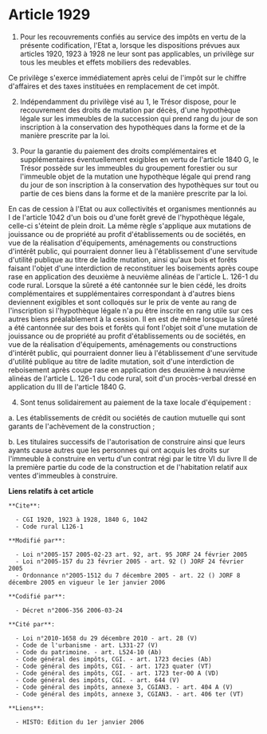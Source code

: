 # Article 1929

1. Pour les recouvrements confiés au service des impôts en vertu de la présente codification, l'Etat a, lorsque les
dispositions prévues aux articles 1920, 1923 à 1928 ne leur sont pas applicables, un privilège sur tous les meubles et effets
mobiliers des redevables.

Ce privilège s'exerce immédiatement après celui de l'impôt sur le chiffre d'affaires et des taxes instituées en remplacement
de cet impôt.

2. Indépendamment du privilège visé au 1, le Trésor dispose, pour le recouvrement des droits de mutation par décès, d'une
hypothèque légale sur les immeubles de la succession qui prend rang du jour de son inscription à la conservation des
hypothèques dans la forme et de la manière prescrite par la loi.

3. Pour la garantie du paiement des droits complémentaires et supplémentaires éventuellement exigibles en vertu de l'article
1840 G, le Trésor possède sur les immeubles du groupement forestier ou sur l'immeuble objet de la mutation une hypothèque
légale qui prend rang du jour de son inscription à la conservation des hypothèques sur tout ou partie de ces biens dans la
forme et de la manière prescrite par la loi.

En cas de cession à l'Etat ou aux collectivités et organismes mentionnés au I de l'article 1042 d'un bois ou d'une forêt
grevé de l'hypothèque légale, celle-ci s'éteint de plein droit. La même règle s'applique aux mutations de jouissance ou de
propriété au profit d'établissements ou de sociétés, en vue de la réalisation d'équipements, aménagements ou constructions
d'intérêt public, qui pourraient donner lieu à l'établissement d'une servitude d'utilité publique au titre de ladite
mutation, ainsi qu'aux bois et forêts faisant l'objet d'une interdiction de reconstituer les boisements après coupe rase en
application des deuxième à neuvième alinéas de l'article L. 126-1 du code rural. Lorsque la sûreté a été cantonnée sur le
bien cédé, les droits complémentaires et supplémentaires correspondant à d'autres biens deviennent exigibles et sont
colloqués sur le prix de vente au rang de l'inscription si l'hypothèque légale n'a pu être inscrite en rang utile sur ces
autres biens préalablement à la cession. Il en est de même lorsque la sûreté a été cantonnée sur des bois et forêts qui font
l'objet soit d'une mutation de jouissance ou de propriété au profit d'établissements ou de sociétés, en vue de la réalisation
d'équipements, aménagements ou constructions d'intérêt public, qui pourraient donner lieu à l'établissement d'une servitude
d'utilité publique au titre de ladite mutation, soit d'une interdiction de reboisement après coupe rase en application des
deuxième à neuvième alinéas de l'article L. 126-1 du code rural, soit d'un procès-verbal dressé en application du III de
l'article 1840 G.

4. Sont tenus solidairement au paiement de la taxe locale d'équipement :

a. Les établissements de crédit ou sociétés de caution mutuelle qui sont garants de l'achèvement de la construction ;

b. Les titulaires successifs de l'autorisation de construire ainsi que leurs ayants cause autres que les personnes qui ont
acquis les droits sur l'immeuble à construire en vertu d'un contrat régi par le titre VI du livre II de la première partie du
code de la construction et de l'habitation relatif aux ventes d'immeubles à construire.

**Liens relatifs à cet article**

	**Cite**:

	  - CGI 1920, 1923 à 1928, 1840 G, 1042
	  - Code rural L126-1

	**Modifié par**:

	  - Loi n°2005-157 2005-02-23 art. 92, art. 95 JORF 24 février 2005
	  - Loi n°2005-157 du 23 février 2005 - art. 92 () JORF 24 février 2005
	  - Ordonnance n°2005-1512 du 7 décembre 2005 - art. 22 () JORF 8 décembre 2005 en vigueur le 1er janvier 2006

	**Codifié par**:

	  - Décret n°2006-356 2006-03-24

	**Cité par**:

	  - Loi n°2010-1658 du 29 décembre 2010 - art. 28 (V)
	  - Code de l'urbanisme - art. L331-27 (V)
	  - Code du patrimoine. - art. L524-10 (Ab)
	  - Code général des impôts, CGI. - art. 1723 decies (Ab)
	  - Code général des impôts, CGI. - art. 1723 quater (VT)
	  - Code général des impôts, CGI. - art. 1723 ter-00 A (VD)
	  - Code général des impôts, CGI. - art. 644 (V)
	  - Code général des impôts, annexe 3, CGIAN3. - art. 404 A (V)
	  - Code général des impôts, annexe 3, CGIAN3. - art. 406 ter (VT)

	**Liens**:

	  - HISTO: Edition du 1er janvier 2006
